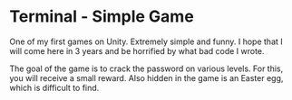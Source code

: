 # Terminal - Simple Game
One of my first games on Unity. Extremely simple and funny. I hope that I will come here in 3 years and be horrified by what bad code I wrote.

The goal of the game is to crack the password on various levels. For this, you will receive a small reward. Also hidden in the game is an Easter egg, which is difficult to find.
